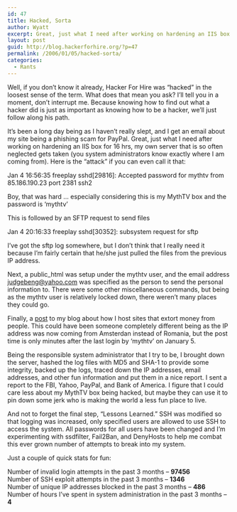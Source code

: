 ```yaml
---
id: 47
title: Hacked, Sorta
author: Wyatt
excerpt: Great, just what I need after working on hardening an IIS box for 16 hrs, my own server that is so often neglected gets taken (you system administrators know exactly where I am coming from).
layout: post
guid: http://blog.hackerforhire.org/?p=47
permalink: /2006/01/05/hacked-sorta/
categories:
  - Rants
---
```

Well, if you don&#8217;t know it already, Hacker For Hire was &#8220;hacked&#8221; in the loosest sense of the term. What does that mean you ask? I&#8217;ll tell you in a moment, don&#8217;t interrupt me. Because knowing how to find out what a hacker did is just as important as knowing how to be a hacker, we&#8217;ll just follow along his path.  
<!--more-->

  
It&#8217;s been a long day being as I haven&#8217;t really slept, and I get an email about my site being a phishing scam for PayPal. Great, just what I need after working on hardening an IIS box for 16 hrs, my own server that is so often neglected gets taken (you system administrators know exactly where I am coming from). Here is the &#8220;attack&#8221; if you can even call it that:

Jan 4 16:56:35 freeplay sshd[29816]: Accepted password for mythtv from 85.186.190.23 port 2381 ssh2

Boy, that was hard &#8230; especially considering this is my MythTV box and the password is &#8216;mythtv&#8217;

This is followed by an SFTP request to send files 

Jan 4 20:16:33 freeplay sshd[30352]: subsystem request for sftp

I&#8217;ve got the sftp log somewhere, but I don&#8217;t think that I really need it because I&#8217;m fairly certain that he/she just pulled the files from the previous IP address.

Next, a public_html was setup under the mythtv user, and the email address judgebeng@yahoo.com was specified as the person to send the personal information to. There were some other miscellaneous commands, but being as the mythtv user is relatively locked down, there weren&#8217;t many places they could go.

Finally, a [post][1] to my blog about how I host sites that extort money from people. This could have been someone completely different being as the IP address was now coming from Amsterdan instead of Romania, but the post time is only minutes after the last login by &#8216;mythtv&#8217; on January 5.

Being the responsible system administrator that I try to be, I brought down the server, hashed the log files with MD5 and SHA-1 to provide some integrity, backed up the logs, traced down the IP addresses, email addresses, and other fun information and put them in a nice report. I sent a report to the FBI, Yahoo, PayPal, and Bank of America. I figure that I could care less about my MythTV box being hacked, but maybe they can use it to pin down some jerk who is making the world a less fun place to live.

And not to forget the final step, &#8220;Lessons Learned.&#8221; SSH was modified so that logging was increased, only specified users are allowed to use SSH to access the system. All passwords for all users have been changed and I&#8217;m experimenting with ssdfilter, Fail2Ban, and DenyHosts to help me combat this ever grown number of attempts to break into my system.

Just a couple of quick stats for fun:

Number of invalid login attempts in the past 3 months &#8211; **97456**  
Number of SSH exploit attempts in the past 3 months &#8211; **1346**  
Number of unique IP addresses blocked in the past 3 months &#8211; **486**  
Number of hours I&#8217;ve spent in system administration in the past 3 months &#8211; **4**

 [1]: http://blog.hackerforhire.org/?p=46#comments